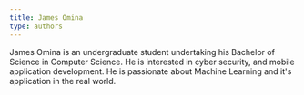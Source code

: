 ```yaml
---
title: James Omina
type: authors
---
```

James Omina is an undergraduate student undertaking his Bachelor of Science in Computer Science. He is interested in cyber security, and mobile application development. He is passionate about Machine Learning and it's application in the real world.
